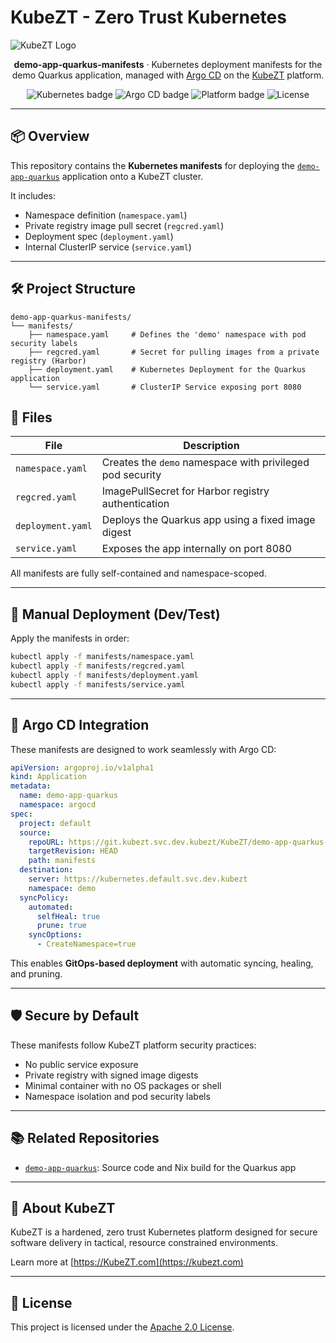 # KubeZT - Zero Trust Kubernetes
![KubeZT Logo](https://kubezt-public.s3.us-gov-east-1.amazonaws.com/kubezt_logo_black.png)

<p align="center">
  <b>demo-app-quarkus-manifests</b> · Kubernetes deployment manifests for the demo Quarkus application, managed with <a href="https://argo-cd.readthedocs.io/">Argo CD</a> on the <a href="https://kubezt.com">KubeZT</a> platform.
</p>

<p align="center">
  <img alt="Kubernetes badge" src="https://img.shields.io/badge/Kubernetes-1.31+-blue?logo=kubernetes">
  <img alt="Argo CD badge" src="https://img.shields.io/badge/GitOps-Argo%20CD-orange?logo=argo">
  <img alt="Platform badge" src="https://img.shields.io/badge/Platform-KubeZT-4B0082?logo=kubernetes">
  <img alt="License" src="https://img.shields.io/badge/license-Apache--2.0-green">
</p>

---

## 📦 Overview

This repository contains the **Kubernetes manifests** for deploying the [`demo-app-quarkus`](https://github.com/your-org/demo-app-quarkus) application onto a KubeZT cluster.

It includes:

- Namespace definition (`namespace.yaml`)
- Private registry image pull secret (`regcred.yaml`)
- Deployment spec (`deployment.yaml`)
- Internal ClusterIP service (`service.yaml`)

---


## 🛠 Project Structure

```
demo-app-quarkus-manifests/
└── manifests/
    ├── namespace.yaml     # Defines the 'demo' namespace with pod security labels
    ├── regcred.yaml       # Secret for pulling images from a private registry (Harbor)
    ├── deployment.yaml    # Kubernetes Deployment for the Quarkus application
    └── service.yaml       # ClusterIP Service exposing port 8080
```

## 📁 Files

| File             | Description |
|------------------|-------------|
| `namespace.yaml` | Creates the `demo` namespace with privileged pod security |
| `regcred.yaml`   | ImagePullSecret for Harbor registry authentication |
| `deployment.yaml`| Deploys the Quarkus app using a fixed image digest |
| `service.yaml`   | Exposes the app internally on port 8080 |

All manifests are fully self-contained and namespace-scoped.

---

## 🚀 Manual Deployment (Dev/Test)

Apply the manifests in order:

```bash
kubectl apply -f manifests/namespace.yaml
kubectl apply -f manifests/regcred.yaml
kubectl apply -f manifests/deployment.yaml
kubectl apply -f manifests/service.yaml
```

---

## 🤖 Argo CD Integration

These manifests are designed to work seamlessly with Argo CD:

```yaml
apiVersion: argoproj.io/v1alpha1
kind: Application
metadata:
  name: demo-app-quarkus
  namespace: argocd
spec:
  project: default
  source:
    repoURL: https://git.kubezt.svc.dev.kubezt/KubeZT/demo-app-quarkus-manifests.git
    targetRevision: HEAD
    path: manifests
  destination:
    server: https://kubernetes.default.svc.dev.kubezt
    namespace: demo
  syncPolicy:
    automated:
      selfHeal: true
      prune: true
    syncOptions:
      - CreateNamespace=true
```

This enables **GitOps-based deployment** with automatic syncing, healing, and pruning.

---

## 🛡️ Secure by Default

These manifests follow KubeZT platform security practices:

- No public service exposure
- Private registry with signed image digests
- Minimal container with no OS packages or shell
- Namespace isolation and pod security labels

---

## 📚 Related Repositories

- [`demo-app-quarkus`](https://github.com/KubeZT/demo-app-quarkus): Source code and Nix build for the Quarkus app

---

## 🤝 About KubeZT

KubeZT is a hardened, zero trust Kubernetes platform designed for secure software delivery in tactical, resource constrained environments.

Learn more at [https://KubeZT.com](https://kubezt.com)

---

## 📜 License

This project is licensed under the [Apache 2.0 License](./LICENSE).

